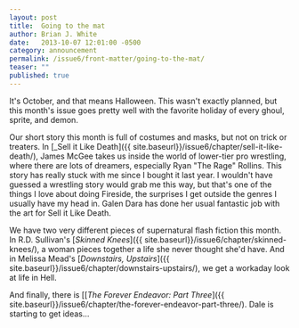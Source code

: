 ```yaml
---
layout: post
title:  Going to the mat
author: Brian J. White
date:   2013-10-07 12:01:00 -0500
category: announcement
permalink: /issue6/front-matter/going-to-the-mat/
teaser: ""
published: true
---
```


It's October, and that means Halloween. This wasn't exactly planned, but this month's issue goes pretty well with the favorite holiday of every ghoul, sprite, and demon.

Our short story this month is full of costumes and masks, but not on trick or treaters. In [_Sell it Like Death]({{ site.baseurl}}/issue6/chapter/sell-it-like-death/), James McGee takes us inside the world of lower-tier pro wrestling, where there are lots of dreamers, especially Ryan "The Rage" Rollins. This story has really stuck with me since I bought it last year. I wouldn't have guessed a wrestling story would grab me this way, but that's one of the things I love about doing Fireside, the surprises I get outside the genres I usually have my head in. Galen Dara has done her usual fantastic job with the art for Sell it Like Death.

We have two very different pieces of supernatural flash fiction this month. In R.D. Sullivan's [_Skinned Knees_]({{ site.baseurl}}/issue6/chapter/skinned-knees/), a woman pieces together a life she never thought she'd have. And in Melissa Mead's [_Downstairs, Upstairs_]({{ site.baseurl}}/issue6/chapter/downstairs-upstairs/), we get a workaday look at life in Hell.

And finally, there is [[_The Forever Endeavor: Part Three_]({{ site.baseurl}}/issue6/chapter/the-forever-endeavor-part-three/). Dale is starting to get ideas…
